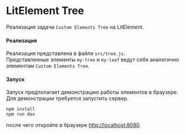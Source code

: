 # LitElement Tree
Реализация задачи `Custom Elements Tree` на LitElement.

#### Реализация
Реализация представлена в файле `src/tree.js`.  
Представленные элементы `my-tree` и `my-leaf` ведут себя аналогично элементам `Custom Elements Tree`.

#### Запуск
Запуск предполагает демонстрацию работы элементов в браузере.  
Для демонстрации требуется запустить сервер.
```
npm install
npm run dev
```
после чего откройте в браузере [http://localhost:8080](http://127.0.0.1:8080).

